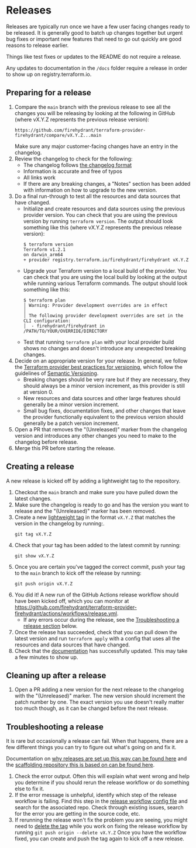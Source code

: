 # Releases

Releases are typically run once we have a few user facing changes ready to be released. It is
generally good to batch up changes together but urgent bug fixes or important new features
that need to go out quickly are good reasons to release earlier. 

Things like test fixes or updates to the README do not require a release.

Any updates to documentation in the `/docs` folder require a release in order to show up
on registry.terraform.io.

## Preparing for a release

1. Compare the `main` branch with the previous release to see all the changes you will be
   releasing by looking at the following in GitHub (where vX.Y.Z represents the previous
   release version):
   ```
   https://github.com/firehydrant/terraform-provider-firehydrant/compare/vX.Y.Z...main
   ```
   Make sure any major customer-facing changes have an entry in the changelog.
2. Review the changelog to check for the following:
   - The changelog follows [the changelog format](./CONTRIBUTING.md#updating-the-changelog)
   - Information is accurate and free of typos 
   - All links work 
   - If there are any breaking changes, a "Notes" section has been added with 
     information on how to upgrade to the new version.
3. Do a final run-through to test all the resources and data sources that have changed.
   - Initialize and create resources and data sources using the previous provider version.
     You can check that you are using the previous version by running `terraform version`.
     The output should look something like this (where vX.Y.Z represents the previous
     release version):
     ```
     $ terraform version
     Terraform v1.2.1
     on darwin_arm64
     + provider registry.terraform.io/firehydrant/firehydrant vX.Y.Z
     ```
   - Upgrade your Terraform version to a local build of the provider.
     You can check that you are using the local build by looking at the output
     while running various Terraform commands. 
     The output should look something like this:
     ```
     $ terraform plan
     │ Warning: Provider development overrides are in effect
     │
     │ The following provider development overrides are set in the CLI configuration:
     │  - firehydrant/firehydrant in /PATH/TO/YOUR/OVERRIDE/DIRECTORY
     ```
   - Test that running `terraform plan` with your local provider build shows no changes and 
     doesn't introduce any unexpected breaking changes.
4. Decide on an appropriate version for your release. In general, we follow the [Terraform
   provider best practices for versioning](https://www.terraform.io/plugin/sdkv2/best-practices/versioning),
   which follow the guidelines of [Semantic Versioning](https://semver.org/).
   - Breaking changes should be very rare but if they are necessary, they should always be a minor version
     increment, as this provider is still at version 0.
   - New resources and data sources and other large features should generally be a minor version increment.
   - Small bug fixes, documentation fixes, and other changes that leave the provider functionally equivalent 
     to the previous version should generally be a patch version increment.
5. Open a PR that removes the "(Unreleased)" marker from the changelog version and introduces any other changes 
   you need to make to the changelog before release.
6. Merge this PR before starting the release.

## Creating a release

A new release is kicked off by adding a lightweight tag to the repository. 

1. Checkout the `main` branch and make sure you have pulled down the latest changes.
2. Make sure the changelog is ready to go and has the version you want to release 
   and the "(Unreleased)" marker has been removed.
3. Create a new [lightweight tag](https://git-scm.com/book/en/v2/Git-Basics-Tagging#_lightweight_tags)
   in the format `vX.Y.Z` that matches the version in the changelog by running:. 
   ```
   git tag vX.Y.Z
   ```
4. Check that your tag has been added to the latest commit by running:
   ```
   git show vX.Y.Z
   ```
5. Once you are certain you've tagged the correct commit, push your tag to the `main` branch
   to kick off the release by running:
   ```
   git push origin vX.Y.Z
   ```
6. You did it! A new run of the GitHub Actions release workflow should have been kicked off,
   which you can monitor at https://github.com/firehydrant/terraform-provider-firehydrant/actions/workflows/release.yml.
   - If any errors occur during the release, see the [Troubleshooting a release section](#troubleshooting-a-release) below. 
7. Once the release has succeeded, check that you can pull down the latest version and run `terraform apply` with
   a config that uses all the resources and data sources that have changed.
8. Check that the [documentation](https://registry.terraform.io/providers/firehydrant/firehydrant/latest/docs) has
   successfully updated. This may take a few minutes to show up.

## Cleaning up after a release

1. Open a PR adding a new version for the next release to the changelog with the 
   "(Unreleased)" marker. The new version should increment the patch number by one.
   The exact version you use doesn't really matter too much though, as it can be changed 
   before the next release. 

## Troubleshooting a release

It is rare but occasionally a release can fail. When that happens, there are a few different things
you can try to figure out what's going on and fix it.

Documentation on [why releases are set up this way can be found here](https://www.terraform.io/registry/providers/publishing#github-actions-preferred) 
and the [scaffolding repository this is based on can be found here](https://github.com/hashicorp/terraform-provider-scaffolding/blob/main/.github/workflows/release.yml). 

1. Check the error output. Often this will explain what went wrong and help you determine if you should
   rerun the release workflow or do something else to fix it. 
2. If the error message is unhelpful, identify which step of the release workflow is failing. Find this step
   in the [release workflow config file](./.github/workflows/release.yml) and search for the associated repo.
   Check through existing issues, search for the error you are getting in the source code, etc. 
3. If rerunning the release won't fix the problem you are seeing, you might need to 
   [delete the tag](https://git-scm.com/book/en/v2/Git-Basics-Tagging#_deleting_tags)
   while you work on fixing the release workflow by running `git push origin --delete vX.Y.Z`
   Once you have the workflow fixed, you can create and push the tag again to kick off a new release. 
